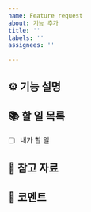 ```yaml
---
name: Feature request
about: 기능 추가
title: ''
labels: ''
assignees: ''

---
```


<!-- 제목에 [Feature] / [Docs] / [Design] 등 말머리를 붙여주세요! -->

## ⚙️ 기능 설명
<!-- 어떤 기능을 개발할지, 간략하게 적어주세요. -->

## 📚 할 일 목록
<!-- 기능 개발을 위해 해야 할 일들을 적어주세요. -->
- [ ] 내가 할 일

## 📖 참고 자료
<!-- 개발하며 참고한 블로그, 유튜브 등이 있다면 여기에 갱신해주세요. -->

## 💬 코멘트
<!-- 추가로 하고 싶은 말이 있다면 여기 작성해주세요. -->
